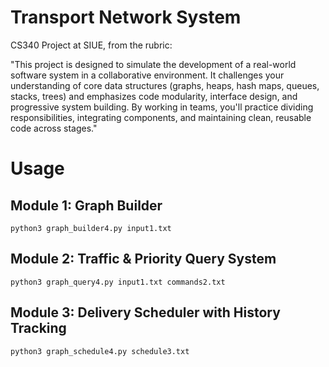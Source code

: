 # Transport Network System

CS340 Project at SIUE, from the rubric:

"This project is designed to simulate the development of a real-world software system in a collaborative environment. It challenges your understanding of core data structures (graphs, heaps, hash maps, queues, stacks, trees) and emphasizes code modularity, interface design, and progressive system building. By working in teams, you'll practice dividing responsibilities, integrating components, and maintaining clean, reusable code across stages."

# Usage 
## Module 1: Graph Builder
``` python3 graph_builder4.py input1.txt ```

## Module 2: Traffic & Priority Query System
``` python3 graph_query4.py input1.txt commands2.txt ```

## Module 3: Delivery Scheduler with History Tracking
``` python3 graph_schedule4.py schedule3.txt ```
